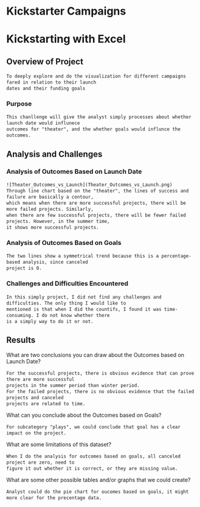 # Kickstarter Campaigns
# Kickstarting with Excel

## Overview of Project

    To deeply explore and do the visualization for different campaigns fared in relation to their launch 
    dates and their funding goals

### Purpose

    This chanllenge will give the analyst simply processes about whether launch date would influnece 
    outcomes for "theater", and the whether goals would influnce the outcomes.

## Analysis and Challenges

### Analysis of Outcomes Based on Launch Date
    ![Theater_Outcomes_vs_Launch](Theater_Outcomes_vs_Launch.png)
    Through line chart based on the "theater", the lines of success and failure are basically a contour, 
    which means when there are more successful projects, there will be more failed projects. Similarly, 
    when there are few successful projects, there will be fewer failed projects. However, in the summer time, 
    it shows more successful projects.

### Analysis of Outcomes Based on Goals
    
    The two lines show a symmetrical trend because this is a percentage-based analysis, since canceled 
    project is 0.

### Challenges and Difficulties Encountered
    
    In this simply project, I did not find any challenges and difficulties. The only thing I would like to 
    mentioned is that when I did the countifs, I found it was time-consuming. I do not know whether there 
    is a simply way to do it or not.

## Results

  What are two conclusions you can draw about the Outcomes based on Launch Date?
    
    For the successful projects, there is obvious evidence that can prove there are more successful 
    projects in the summer period than winter period.
    For the failed projects, there is no obvious evidence that the failed projects and canceled 
    projects are related to time.

  What can you conclude about the Outcomes based on Goals?
   
    For subcategory "plays", we could conclude that goal has a clear impact on the project.

  What are some limitations of this dataset?
   
    When I do the analysis for outcomes based on goals, all canceled project are zero, need to 
    figure it out whether it is correct, or they are missing value.

  What are some other possible tables and/or graphs that we could create?
    
    Analyst could do the pie chart for oucomes based on goals, it might more clear for the precentage data. 
